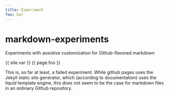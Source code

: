 ```yaml
---
title: Experiment
foo: bar
---
```

# markdown-experiments
Experiments with assistive customization for Github-flavored markdown

{{ site.var }}
{{ page.foo }}

This is, so far at least, a failed experiment.
While github pages uses the Jekyll static site
generator, which (according to documentation) uses
the _liquid_ template engine, this does not seem to
be the case for markdown files in an ordinary
Github repository. 
